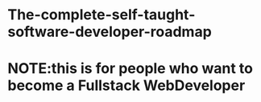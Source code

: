 # The-complete-self-taught-software-developer-roadmap
# NOTE:this is for people who want to become a Fullstack WebDeveloper

